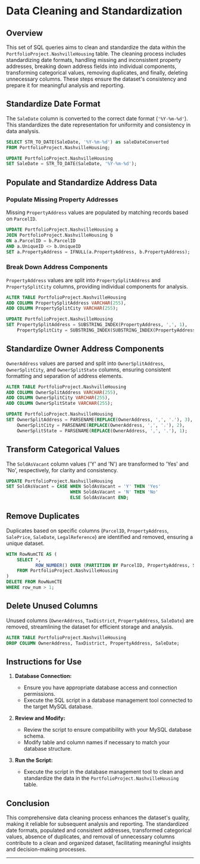 # Data Cleaning and Standardization

## Overview
This set of SQL queries aims to clean and standardize the data within the `PortfolioProject.NashvilleHousing` table. The cleaning process includes standardizing date formats, handling missing and inconsistent property addresses, breaking down address fields into individual components, transforming categorical values, removing duplicates, and finally, deleting unnecessary columns. These steps ensure the dataset's consistency and prepare it for meaningful analysis and reporting.

## Standardize Date Format
The `SaleDate` column is converted to the correct date format (`'%Y-%m-%d'`). This standardizes the date representation for uniformity and consistency in data analysis.

```sql
SELECT STR_TO_DATE(SaleDate, '%Y-%m-%d') as saleDateConverted
FROM PortfolioProject.NashvilleHousing;

UPDATE PortfolioProject.NashvilleHousing
SET SaleDate = STR_TO_DATE(SaleDate, '%Y-%m-%d');
```

## Populate and Standardize Address Data
### Populate Missing Property Addresses
Missing `PropertyAddress` values are populated by matching records based on `ParcelID`.

```sql
UPDATE PortfolioProject.NashvilleHousing a
JOIN PortfolioProject.NashvilleHousing b
ON a.ParcelID = b.ParcelID
AND a.UniqueID <> b.UniqueID
SET a.PropertyAddress = IFNULL(a.PropertyAddress, b.PropertyAddress);
```

### Break Down Address Components
`PropertyAddress` values are split into `PropertySplitAddress` and `PropertySplitCity` columns, providing individual components for analysis.

```sql
ALTER TABLE PortfolioProject.NashvilleHousing
ADD COLUMN PropertySplitAddress VARCHAR(255),
ADD COLUMN PropertySplitCity VARCHAR(255);

UPDATE PortfolioProject.NashvilleHousing
SET PropertySplitAddress = SUBSTRING_INDEX(PropertyAddress, ',', 1),
    PropertySplitCity = SUBSTRING_INDEX(SUBSTRING_INDEX(PropertyAddress, ',', -2), ',', 1);
```

## Standardize Owner Address Components
`OwnerAddress` values are parsed and split into `OwnerSplitAddress`, `OwnerSplitCity`, and `OwnerSplitState` columns, ensuring consistent formatting and separation of address elements.

```sql
ALTER TABLE PortfolioProject.NashvilleHousing
ADD COLUMN OwnerSplitAddress VARCHAR(255),
ADD COLUMN OwnerSplitCity VARCHAR(255),
ADD COLUMN OwnerSplitState VARCHAR(255);

UPDATE PortfolioProject.NashvilleHousing
SET OwnerSplitAddress = PARSENAME(REPLACE(OwnerAddress, ',', '.'), 3),
    OwnerSplitCity = PARSENAME(REPLACE(OwnerAddress, ',', '.'), 2),
    OwnerSplitState = PARSENAME(REPLACE(OwnerAddress, ',', '.'), 1);
```

## Transform Categorical Values
The `SoldAsVacant` column values ('Y' and 'N') are transformed to 'Yes' and 'No', respectively, for clarity and consistency.

```sql
UPDATE PortfolioProject.NashvilleHousing
SET SoldAsVacant = CASE WHEN SoldAsVacant = 'Y' THEN 'Yes'
                        WHEN SoldAsVacant = 'N' THEN 'No'
                        ELSE SoldAsVacant END;
```

## Remove Duplicates
Duplicates based on specific columns (`ParcelID`, `PropertyAddress`, `SalePrice`, `SaleDate`, `LegalReference`) are identified and removed, ensuring a unique dataset.

```sql
WITH RowNumCTE AS (
    SELECT *,
           ROW_NUMBER() OVER (PARTITION BY ParcelID, PropertyAddress, SalePrice, SaleDate, LegalReference ORDER BY UniqueID) as row_num
    FROM PortfolioProject.NashvilleHousing
)
DELETE FROM RowNumCTE
WHERE row_num > 1;
```

## Delete Unused Columns
Unused columns (`OwnerAddress`, `TaxDistrict`, `PropertyAddress`, `SaleDate`) are removed, streamlining the dataset for efficient storage and analysis.

```sql
ALTER TABLE PortfolioProject.NashvilleHousing
DROP COLUMN OwnerAddress, TaxDistrict, PropertyAddress, SaleDate;
```

## Instructions for Use
1. **Database Connection:**
   - Ensure you have appropriate database access and connection permissions.
   - Execute the SQL script in a database management tool connected to the target MySQL database.

2. **Review and Modify:**
   - Review the script to ensure compatibility with your MySQL database schema.
   - Modify table and column names if necessary to match your database structure.

3. **Run the Script:**
   - Execute the script in the database management tool to clean and standardize the data in the `PortfolioProject.NashvilleHousing` table.

## Conclusion
This comprehensive data cleaning process enhances the dataset's quality, making it reliable for subsequent analysis and reporting. The standardized date formats, populated and consistent addresses, transformed categorical values, absence of duplicates, and removal of unnecessary columns contribute to a clean and organized dataset, facilitating meaningful insights and decision-making processes.

---

